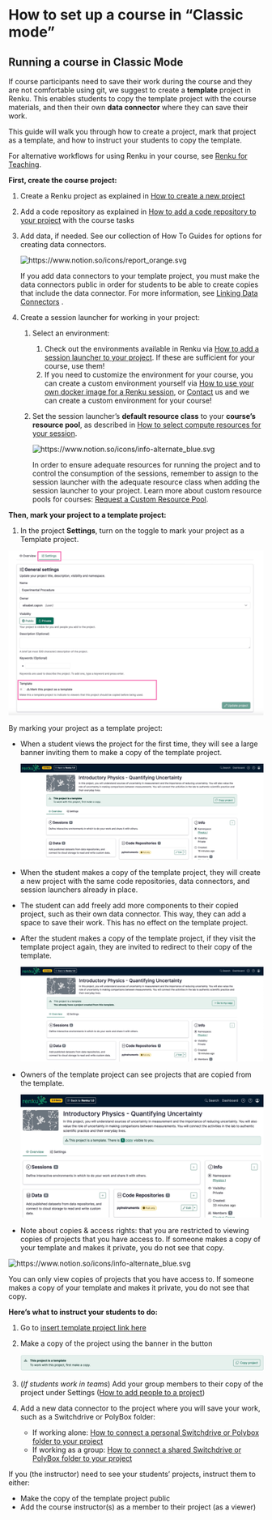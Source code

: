 # How to set up a course in “Classic mode”

## Running a course in Classic Mode

If course participants need to save their work during the course and they are not comfortable using git, we suggest to create a **template** project in Renku. This enables students to copy the template project with the course materials, and then their own **data connector** where they can save their work.

This guide will walk you through how to create a project, mark that project as a template, and how to instruct your students to copy the template.

For alternative workflows for using Renku in your course, see [Renku for Teaching](https://www.notion.so/Renku-for-Teaching-1460df2efafc809cb134d2a4e32ed90e?pvs=21).

**First, create the course project:**

1. Create a Renku project as explained in [How to create a new project](How%20to%20create%20a%20new%20project%20eea72bea221848d7bd0b3338dd859504.md)
2. Add a code repository as explained in [How to add a code repository to your project](How%20to%20add%20a%20code%20repository%20to%20your%20project%2053658e1ef33d431bb3c3129a82d99a5f.md) with the course tasks
3. Add data, if needed. See our collection of How To Guides for options for creating data connectors.
    
    <aside>
    <img src="https://www.notion.so/icons/report_orange.svg" alt="https://www.notion.so/icons/report_orange.svg" width="40px" />
    
    If you add data connectors to your template project, you must make the data connectors public in order for students to be able to create copies that include the data connector. For more information, see [Linking Data Connectors](Permissions,%20Roles,%20and%20Access%20Rights%20%5Bdeprecated%5D%209c0aea98b26c4c02ba6323326fa949e1.md) .
    
    </aside>
    
4. Create a session launcher for working in your project:
    1. Select an environment:
        1. Check out the environments available in Renku via [How to add a session launcher to your project](How%20to%20add%20a%20session%20launcher%20to%20your%20project%20601ba47455354413b87c69447aa33831.md). If these are sufficient for your course, use them!
        2. If you need to customize the environment for your course, you can create a custom environment yourself via [How to use your own docker image for a Renku session](How%20to%20use%20your%20own%20docker%20image%20for%20a%20Renku%20sessi%2011f0df2efafc80af848ffcaf9ccff31c.md), or  [Contact](https://www.notion.so/Contact-dd098db288ff433893a4d4d429da99c1?pvs=21) us and we can create a custom environment for your course!
    2. Set the session launcher’s **default resource class** to your **course’s resource pool**, as described in [How to select compute resources for your session](How%20to%20select%20compute%20resources%20for%20your%20session%208811db74f5f04f859d6fe4fb35fcf692.md).
        
        <aside>
        <img src="https://www.notion.so/icons/info-alternate_blue.svg" alt="https://www.notion.so/icons/info-alternate_blue.svg" width="40px" />
        
        In order to ensure adequate resources for running the project and to control the consumption of the sessions, remember to assign to the session launcher with the adequate resource class when adding the session launcher to your project. Learn more about custom resource pools for courses: [Request a Custom Resource Pool](Resource%20Pools%20&%20Classes%2011f0df2efafc802dbe05f4dcd375431f.md).
        
        </aside>
        

**Then, mark your project to a template project:**

1. In the project **Settings**, turn on the toggle to mark your project as a Template project.

![image.png](./set-up-course-in-classic-mode-10.png)

By marking your project as a template project:

- When a student views the project for the first time, they will see a large banner inviting them to make a copy of the template project.
    
    ![image.png](./set-up-course-in-classic-mode-20.png)
    
- When the student makes a copy of the template project, they will create a new project with the same code repositories, data connectors, and session launchers already in place.
- The student can add freely add more components to their copied project, such as their own data connector. This way, they can add a space to save their work. This has no effect on the template project.
- After the student makes a copy of the template project, if they visit the template project again, they are invited to redirect to their copy of the template.
    
    ![image.png](./set-up-course-in-classic-mode-30.png)
    
- Owners of the template project can see projects that are copied from the template.
    
    ![image.png](./set-up-course-in-classic-mode-40.png)
    
- Note about copies & access rights: that you are restricted to viewing copies of projects that you have access to. If someone makes a copy of your template and makes it private, you do not see that copy.

<aside>
<img src="https://www.notion.so/icons/info-alternate_blue.svg" alt="https://www.notion.so/icons/info-alternate_blue.svg" width="40px" />

You can only view copies of projects that you have access to. If someone makes a copy of your template and makes it private, you do not see that copy.

</aside>

**Here’s what to instruct your students to do:**

1. Go to [insert template project link here](.)
2. Make a copy of the project using the banner in the button
    
    ![image.png](./set-up-course-in-classic-mode-50.png)
    
3. (*If students work in teams*) Add your group members to their copy of the project under Settings ([How to add people to a project](How%20to%20add%20people%20to%20a%20project%209026ada14bd7446cbd6a0a638a7eb5d1.md))
4. Add a new data connector to the project where you will save your work, such as a Switchdrive or PolyBox folder:
    - If working alone:  [How to connect a personal Switchdrive or Polybox folder to your project](How%20to%20connect%20a%20personal%20Switchdrive%20or%20Polybox%20f%20be9ed8ca1f724d59a7113b1889ebd8cc.md)
    - If working as a group: [How to connect a shared Switchdrive or PolyBox folder to your project](How%20to%20connect%20a%20shared%20Switchdrive%20or%20PolyBox%20fol%20681611c4a6054e62b36c0d8bca8ed523.md)

If you (the instructor) need to see your students’ projects, instruct them to either:

- Make the copy of the template project public
- Add the course instructor(s) as a member to their project (as a viewer)